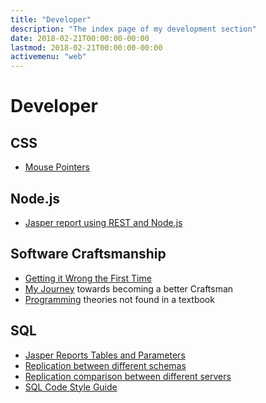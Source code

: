 ```yaml
---
title: "Developer"
description: "The index page of my development section"
date: 2018-02-21T00:00:00-00:00
lastmod: 2018-02-21T00:00:00-00:00
activemenu: "web"
---
```


# Developer

## CSS

* [Mouse Pointers](/sc/mouse)

## Node.js

* [Jasper report using REST and Node.js](/node/jasper-rest)

## Software Craftsmanship

* [Getting it Wrong the First Time](/sc/wrong)
* [My Journey](/sc/journey) towards becoming a better Craftsman
* [Programming](/sc/programming) theories not found in a textbook

## SQL

* [Jasper Reports Tables and Parameters](/sql/jasper-table-parameters)
* [Replication between different schemas](/sql/replicationdifferentschemas)
* [Replication comparison between different servers](/sql/replicationcomparison)
* [SQL Code Style Guide](/sql/sql-code-guide)